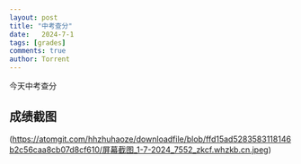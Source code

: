 ```yaml
---
layout: post
title: "中考查分"
date:   2024-7-1
tags: [grades]
comments: true
author: Torrent
---
```


今天中考查分
<!-- more -->

## 成绩截图
(https://atomgit.com/hhzhuhaoze/downloadfile/blob/ffd15ad5283583118146b2c56caa8cb07d8cf610/屏幕截图_1-7-2024_7552_zkcf.whzkb.cn.jpeg)
